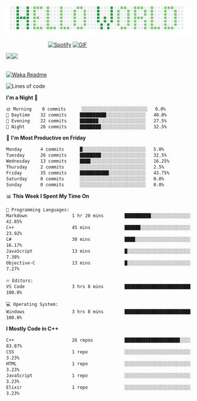 <p><img align="justify" src="assets/hello_world.png" alt="img hello world"></p>

&nbsp;&nbsp;&nbsp;&nbsp;&nbsp;&nbsp;&nbsp;&nbsp;&nbsp;&nbsp;&nbsp;&nbsp;&nbsp;&nbsp;&nbsp;&nbsp;&nbsp;&nbsp;&nbsp;&nbsp;&nbsp;&nbsp;&nbsp;&nbsp;&nbsp;&nbsp;&nbsp;&nbsp;&nbsp;[![Spotify](https://novatorem-marcosbarker.vercel.app/api/spotify)](https://open.spotify.com/user/marcos_barker) [<img alt="GIF" height="130px" src="https://media.giphy.com/media/6iG7AvqmLXgTvay1dq/giphy.gif">](https://open.spotify.com/user/marcos_barker) 

<a href="https://linktr.ee/marcos_barker">
<img height="137px" src="https://readme-stats-marcosbarker.vercel.app/api?username=marcosbarker&hide_title=true&hide_border=true&show_icons=true&include_all_commits=true&count_private=true&line_height=21&text_color=000&icon_color=000&bg_color=0,2CD2B6,4FDD8D,7BD66D&theme=graywhite" /><img height="137px" src="https://readme-stats-marcosbarker.vercel.app/api/top-langs/?username=marcosbarker&hide_title=true&hide_border=true&layout=compact&langs_count=7&exclude_repo=comp426,Redventures-Movie-Quotes&text_color=000&icon_color=fff&bg_color=0,7BD66D,B0D959,CFC934&theme=graywhite" />
</a>

</br>
</br>

[![Waka Readme](https://github.com/marcosbarker/marcosbarker/actions/workflows/waka-readme.yml/badge.svg?branch=master)](https://github.com/marcosbarker/marcosbarker/actions/workflows/waka-readme.yml)
<!--START_SECTION:waka-->
![Lines of code](https://img.shields.io/badge/From%20Hello%20World%20I%27ve%20Written-5604%20lines%20of%20code-blue)

**I'm a Night 🦉** 

```text
🌞 Morning    0 commits      ░░░░░░░░░░░░░░░░░░░░░░░░░   0.0% 
🌆 Daytime    32 commits     ██████████░░░░░░░░░░░░░░░   40.0% 
🌃 Evening    22 commits     ███████░░░░░░░░░░░░░░░░░░   27.5% 
🌙 Night      26 commits     ████████░░░░░░░░░░░░░░░░░   32.5%

```
📅 **I'm Most Productive on Friday** 

```text
Monday       4 commits      █░░░░░░░░░░░░░░░░░░░░░░░░   5.0% 
Tuesday      26 commits     ████████░░░░░░░░░░░░░░░░░   32.5% 
Wednesday    13 commits     ████░░░░░░░░░░░░░░░░░░░░░   16.25% 
Thursday     2 commits      ░░░░░░░░░░░░░░░░░░░░░░░░░   2.5% 
Friday       35 commits     ███████████░░░░░░░░░░░░░░   43.75% 
Saturday     0 commits      ░░░░░░░░░░░░░░░░░░░░░░░░░   0.0% 
Sunday       0 commits      ░░░░░░░░░░░░░░░░░░░░░░░░░   0.0%

```


📊 **This Week I Spent My Time On** 

```text
💬 Programming Languages: 
Markdown                 1 hr 20 mins        ██████████░░░░░░░░░░░░░░░   42.85% 
C++                      45 mins             ██████░░░░░░░░░░░░░░░░░░░   23.92% 
C#                       30 mins             ████░░░░░░░░░░░░░░░░░░░░░   16.17% 
JavaScript               13 mins             █░░░░░░░░░░░░░░░░░░░░░░░░   7.38% 
Objective-C              13 mins             █░░░░░░░░░░░░░░░░░░░░░░░░   7.27%

🔥 Editors: 
VS Code                  3 hrs 8 mins        █████████████████████████   100.0%

💻 Operating System: 
Windows                  3 hrs 8 mins        █████████████████████████   100.0%

```

**I Mostly Code in C++** 

```text
C++                      26 repos            █████████████████████░░░░   83.87% 
CSS                      1 repo              ░░░░░░░░░░░░░░░░░░░░░░░░░   3.23% 
HTML                     1 repo              ░░░░░░░░░░░░░░░░░░░░░░░░░   3.23% 
JavaScript               1 repo              ░░░░░░░░░░░░░░░░░░░░░░░░░   3.23% 
Elixir                   1 repo              ░░░░░░░░░░░░░░░░░░░░░░░░░   3.23%

```



<!--END_SECTION:waka-->
